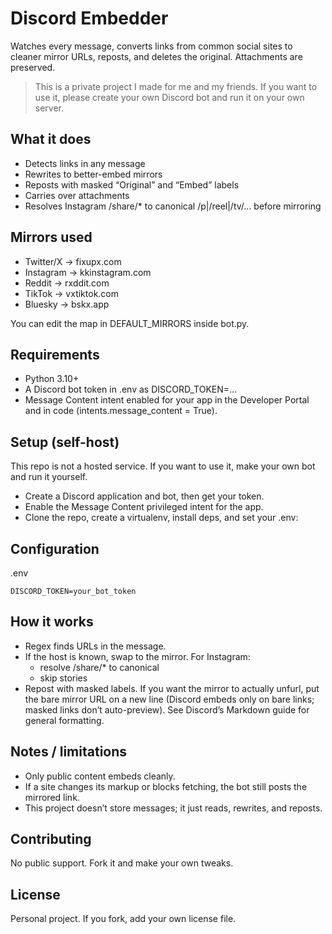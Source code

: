 # Discord Embedder

Watches every message, converts links from common social sites to cleaner mirror URLs, reposts, and deletes the original. Attachments are preserved.

> This is a private project I made for me and my friends. If you want to use it, please create your own Discord bot and run it on your own server.

## What it does

* Detects links in any message
* Rewrites to better-embed mirrors
* Reposts with masked “Original” and “Embed” labels
* Carries over attachments
* Resolves Instagram /share/* to canonical /p|/reel|/tv/... before mirroring

## Mirrors used

* Twitter/X → fixupx.com
* Instagram → kkinstagram.com
* Reddit → rxddit.com
* TikTok → vxtiktok.com
* Bluesky → bskx.app

You can edit the map in DEFAULT_MIRRORS inside bot.py.

## Requirements
* Python 3.10+
* A Discord bot token in .env as DISCORD_TOKEN=...
* Message Content intent enabled for your app in the Developer Portal and in code (intents.message_content = True). 

## Setup (self-host)

This repo is not a hosted service. If you want to use it, make your own bot and run it yourself.

* Create a Discord application and bot, then get your token. 
* Enable the Message Content privileged intent for the app. 
* Clone the repo, create a virtualenv, install deps, and set your .env:

## Configuration
.env
```
DISCORD_TOKEN=your_bot_token
```

## How it works

* Regex finds URLs in the message.
* If the host is known, swap to the mirror. For Instagram: 
  * resolve /share/* to canonical
  * skip stories
* Repost with masked labels. If you want the mirror to actually unfurl, put the bare mirror URL on a new line (Discord embeds only on bare links; masked links don’t auto-preview). See Discord’s Markdown guide for general formatting.

## Notes / limitations
* Only public content embeds cleanly.
* If a site changes its markup or blocks fetching, the bot still posts the mirrored link.
* This project doesn’t store messages; it just reads, rewrites, and reposts.

## Contributing
No public support. Fork it and make your own tweaks.

## License
Personal project. If you fork, add your own license file.

